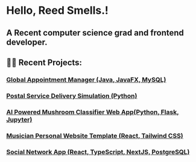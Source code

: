 <h1>Hello, Reed Smells.!</h1>
<h2>A Recent computer science grad and frontend developer.</a>
<h2>👨‍💻 Recent Projects:</h2>

 <h3> <a href="https://github.com/gabesabella/Scheduling_Solutions">Global Appointment Manager (Java, JavaFX, MySQL)</a></h3>
 <h3> <a href="https://github.com/gabesabella/C950">Postal Service Delivery Simulation (Python)</a></h3>
 <h3> <a href="https://github.com/gabesabella/Comp_Sci_Capstone">AI Powered Mushroom Classifier Web App(Python, Flask, Jupyter)</a></h3>
 <h3> <a href="https://johnnygoodman.vercel.app">Musician Personal Website Template (React, Tailwind CSS)</a></h3>
 <h3> <a href="https://poster-5wxj.vercel.app/post/clehm1t1j0008la08g7cut35e">Social Network App (React, TypeScript, NextJS, PostgreSQL)</a></h3>
